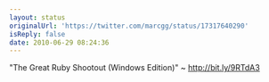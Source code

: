 ```yaml
---
layout: status
originalUrl: 'https://twitter.com/marcgg/status/17317640290'
isReply: false
date: 2010-06-29 08:24:36
---
```


"The Great Ruby Shootout (Windows Edition)" ~ http://bit.ly/9RTdA3
